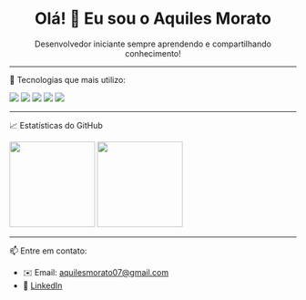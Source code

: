<h1 align="center">Olá! 👋 Eu sou o Aquiles Morato</h1>

<p align="center">
  Desenvolvedor iniciante sempre aprendendo e compartilhando conhecimento!
</p>

---

 🚀 Tecnologias que mais utilizo:

<p>
  <img src="https://img.shields.io/badge/-JavaScript-black?style=flat-square&logo=javascript" />
  <img src="https://img.shields.io/badge/-PHP-777BB4?style=flat-square&logo=php" />
  <img src="https://img.shields.io/badge/-HTML5-E34F26?style=flat-square&logo=html5&logoColor=white" />
  <img src="https://img.shields.io/badge/-CSS3-1572B6?style=flat-square&logo=css3" />
  <img src="https://img.shields.io/badge/-MySQL-black?style=flat-square&logo=mysql" />
</p>

---

  📈 Estatísticas do GitHub

<p>
  <img height="150em" src="https://github-readme-stats.vercel.app/api?username=AquilesMorato&show_icons=true&theme=dracula&include_all_commits=true&count_private=true"/>
  <img height="150em" src="https://github-readme-stats.vercel.app/api/top-langs/?username=AquilesMorato&layout=compact&langs_count=6&theme=dracula"/>
</p>

---

 📫 Entre em contato:
- ✉️ Email: aquilesmorato07@gmail.com
- 💼 [LinkedIn]([https://www.linkedin.com/in/seu-usuario/](https://www.linkedin.com/in/aquiles-morato-2722b52b0/)) 

